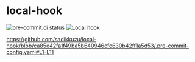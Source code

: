 # local-hook

[![pre-commit.ci status](https://results.pre-commit.ci/badge/github/sadikkuzu/local-hook/main.svg)](https://results.pre-commit.ci/latest/github/sadikkuzu/local-hook/main)
[![Local hook](https://github.com/sadikkuzu/local-hook/actions/workflows/localhook.yml/badge.svg?branch=main)](https://github.com/sadikkuzu/local-hook/actions/workflows/localhook.yml)

https://github.com/sadikkuzu/local-hook/blob/ca85e42fa1f49ba5b640946cfc630b42ff1a5d53/.pre-commit-config.yaml#L1-L11
